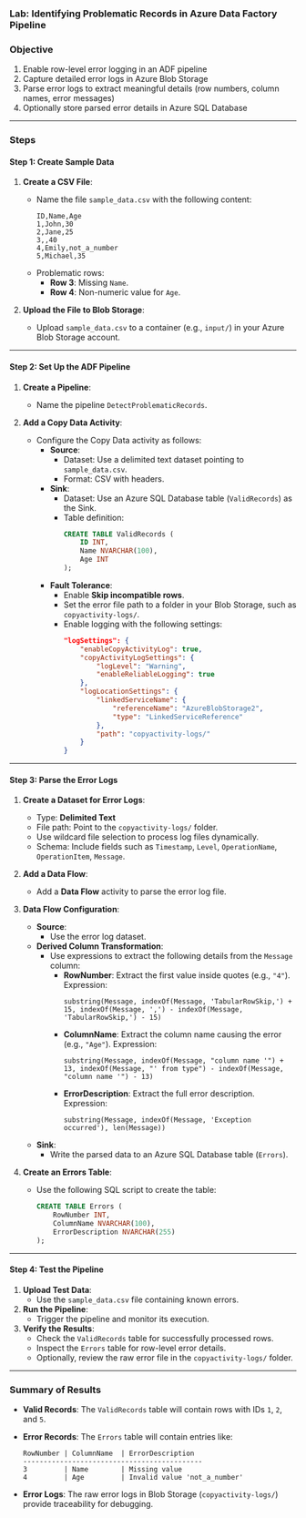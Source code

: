 ### Lab: Identifying Problematic Records in Azure Data Factory Pipeline

### **Objective**

1. Enable row-level error logging in an ADF pipeline
2. Capture detailed error logs in Azure Blob Storage
3. Parse error logs to extract meaningful details (row numbers, column names, error messages)
4. Optionally store parsed error details in Azure SQL Database

---

### **Steps**

#### **Step 1: Create Sample Data**
1. **Create a CSV File**:
   - Name the file `sample_data.csv` with the following content:
     ```csv
     ID,Name,Age
     1,John,30
     2,Jane,25
     3,,40
     4,Emily,not_a_number
     5,Michael,35
     ```
   - Problematic rows:
     - **Row 3**: Missing `Name`.
     - **Row 4**: Non-numeric value for `Age`.

2. **Upload the File to Blob Storage**:
   - Upload `sample_data.csv` to a container (e.g., `input/`) in your Azure Blob Storage account.

---

#### **Step 2: Set Up the ADF Pipeline**

1. **Create a Pipeline**:
   - Name the pipeline `DetectProblematicRecords`.

2. **Add a Copy Data Activity**:
   - Configure the Copy Data activity as follows:
     - **Source**:
       - Dataset: Use a delimited text dataset pointing to `sample_data.csv`.
       - Format: CSV with headers.
     - **Sink**:
       - Dataset: Use an Azure SQL Database table (`ValidRecords`) as the Sink.
       - Table definition:
         ```sql
         CREATE TABLE ValidRecords (
             ID INT,
             Name NVARCHAR(100),
             Age INT
         );
         ```
     - **Fault Tolerance**:
       - Enable **Skip incompatible rows**.
       - Set the error file path to a folder in your Blob Storage, such as `copyactivity-logs/`.
       - Enable logging with the following settings:
         ```json
         "logSettings": {
             "enableCopyActivityLog": true,
             "copyActivityLogSettings": {
                 "logLevel": "Warning",
                 "enableReliableLogging": true
             },
             "logLocationSettings": {
                 "linkedServiceName": {
                     "referenceName": "AzureBlobStorage2",
                     "type": "LinkedServiceReference"
                 },
                 "path": "copyactivity-logs/"
             }
         }
         ```

---

#### **Step 3: Parse the Error Logs**
1. **Create a Dataset for Error Logs**:
   - Type: **Delimited Text**
   - File path: Point to the `copyactivity-logs/` folder.
   - Use wildcard file selection to process log files dynamically.
   - Schema: Include fields such as `Timestamp`, `Level`, `OperationName`, `OperationItem`, `Message`.

2. **Add a Data Flow**:
   - Add a **Data Flow** activity to parse the error log file.

3. **Data Flow Configuration**:
   - **Source**:
     - Use the error log dataset.
   - **Derived Column Transformation**:
     - Use expressions to extract the following details from the `Message` column:
       - **RowNumber**:
         Extract the first value inside quotes (e.g., `"4"`).
         Expression: 
         ```expression
         substring(Message, indexOf(Message, 'TabularRowSkip,') + 15, indexOf(Message, ',') - indexOf(Message, 'TabularRowSkip,') - 15)
         ```
       - **ColumnName**:
         Extract the column name causing the error (e.g., `"Age"`).
         Expression:
         ```expression
         substring(Message, indexOf(Message, "column name '") + 13, indexOf(Message, "' from type") - indexOf(Message, "column name '") - 13)
         ```
       - **ErrorDescription**:
         Extract the full error description.
         Expression:
         ```expression
         substring(Message, indexOf(Message, 'Exception occurred'), len(Message))
         ```
   - **Sink**:
     - Write the parsed data to an Azure SQL Database table (`Errors`).

4. **Create an Errors Table**:
   - Use the following SQL script to create the table:
     ```sql
     CREATE TABLE Errors (
         RowNumber INT,
         ColumnName NVARCHAR(100),
         ErrorDescription NVARCHAR(255)
     );
     ```

---

#### **Step 4: Test the Pipeline**
1. **Upload Test Data**:
   - Use the `sample_data.csv` file containing known errors.
2. **Run the Pipeline**:
   - Trigger the pipeline and monitor its execution.
3. **Verify the Results**:
   - Check the `ValidRecords` table for successfully processed rows.
   - Inspect the `Errors` table for row-level error details.
   - Optionally, review the raw error file in the `copyactivity-logs/` folder.

---

### **Summary of Results**
- **Valid Records**:
  The `ValidRecords` table will contain rows with IDs `1`, `2`, and `5`.

- **Error Records**:
  The `Errors` table will contain entries like:
  ```plaintext
  RowNumber | ColumnName  | ErrorDescription
  --------------------------------------------
  3         | Name        | Missing value
  4         | Age         | Invalid value 'not_a_number'
  ```

- **Error Logs**:
  The raw error logs in Blob Storage (`copyactivity-logs/`) provide traceability for debugging.
